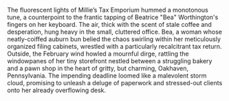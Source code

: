 The fluorescent lights of Millie’s Tax Emporium hummed a monotonous tune, a counterpoint to the frantic tapping of Beatrice "Bea" Worthington's fingers on her keyboard.  The air, thick with the scent of stale coffee and desperation, hung heavy in the small, cluttered office.  Bea, a woman whose neatly-coiffed auburn bun belied the chaos swirling within her meticulously organized filing cabinets, wrestled with a particularly recalcitrant tax return.  Outside, the February wind howled a mournful dirge, rattling the windowpanes of her tiny storefront nestled between a struggling bakery and a pawn shop in the heart of gritty, but charming, Oakhaven, Pennsylvania.  The impending deadline loomed like a malevolent storm cloud, promising to unleash a deluge of paperwork and stressed-out clients onto her already overflowing desk.

